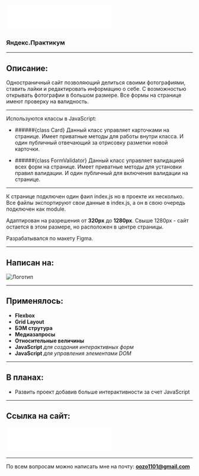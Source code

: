 
[![Логотип проекта](./images/logo.svg)](https://oozodozo.github.io/mesto/)

### Яндекс.Практикум

---

## Описание:

Одностраничный сайт позволяющий делиться своими фотографиями, ставить лайки и редактировать информацию о себе.
  С возможностью открывать фотографии в большом размере.
  Все формы на странице имеют проверку на валидность.
___
  Используются классы в JavaScript:
  * ######{class Card}
  Данный класс управляет карточками на странице. Имеет приватные методы для работы внутри класса. И один публичный отвечающий за отрисовку разметки новой карточки.

  * ######{class FormValidator}
  Данный класс управляет валидацией всех форм на странице. Имеет приватные методы для установки правил валидации. И один публичный для включения валидации на странице.
  ___

  К странице подключен один фаил index.js но в проекте их несколько. Все файлы экспортируют свои данные в index.js, а он в свою очередь подключен как module.

 Адаптирован на разрешения от **320px** до **1280px**.
 Свыше 1280px - сайт остается в этом размере, но расположен в центре страницы.

 Разрабатывался по макету Figma.

 ---

## Написан на:

![Логотип](https://i.ibb.co/5M9WzQ7/icon-120px-js-html-css.png)

---

## Применялось:

+ **Flexbox**
+ **Grid Layout**
+ **БЭМ струтура**
+ **Медиазапросы**
+ **Относительные величины**
+ **JavaScript** *для создания интерактивных форм*
+ **JavaScript** *для управления элементами DOM*

---

## В планах:

+ Развить проект добавив больше интерактивности за счет JavaScript

---

## Ссылка на сайт:

[![Логотип проекта](./images/logo.svg)](https://oozodozo.github.io/mesto/)

---

 По всем вопросам можно написать мне на почту:
 **<oozo1101@gmail.com>**
